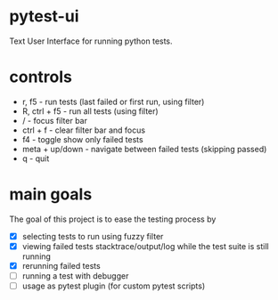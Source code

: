 # pytest-ui
Text User Interface for running python tests.

# controls
  - r, f5 - run tests (last failed or first run, using filter)
  - R, ctrl + f5 - run all tests (using filter)
  - / - focus filter bar
  - ctrl + f - clear filter bar and focus
  - f4 - toggle show only failed tests
  - meta + up/down - navigate between failed tests (skipping passed)
  - q - quit

# main goals
The goal of this project is to ease the testing process by
  - [x] selecting tests to run using fuzzy filter
  - [x] viewing failed tests stacktrace/output/log while the test suite is still running
  - [x] rerunning failed tests
  - [ ] running a test with debugger
  - [ ] usage as pytest plugin (for custom pytest scripts)
